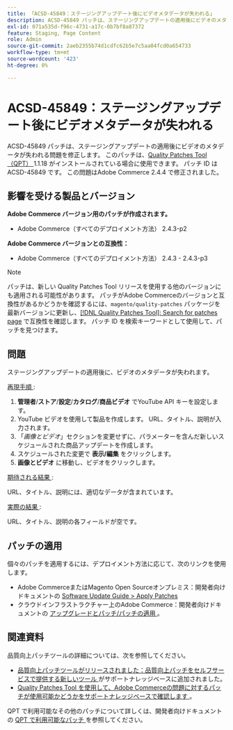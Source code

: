 ```yaml
---
title: 「ACSD-45849：ステージングアップデート後にビデオメタデータが失われる」
description: ACSD-45849 パッチは、ステージングアップデートの適用後にビデオのメタデータが失われる問題を修正します。 このパッチは、[Quality Patches Tool （QPT） ] （/help/announcements/adobe-commerce-announcements/magento-quality-patches-released-new-tool-to-self-serve-quality-patches.md） 1.1.18 がインストールされている場合に利用できます。 パッチ ID は ACSD-45849 です。 この問題はAdobe Commerce 2.4.4 で修正されました。
exl-id: 071a535d-f96c-4731-a17c-0b7bf8a87372
feature: Staging, Page Content
role: Admin
source-git-commit: 2aeb2355b74d1cdfc62b5e7c5aa04fcd0a654733
workflow-type: tm+mt
source-wordcount: '423'
ht-degree: 0%

---
```


# ACSD-45849：ステージングアップデート後にビデオメタデータが失われる

ACSD-45849 パッチは、ステージングアップデートの適用後にビデオのメタデータが失われる問題を修正します。 このパッチは、[Quality Patches Tool （QPT） ](/help/announcements/adobe-commerce-announcements/magento-quality-patches-released-new-tool-to-self-serve-quality-patches.md)1.1.18 がインストールされている場合に使用できます。 パッチ ID は ACSD-45849 です。 この問題はAdobe Commerce 2.4.4 で修正されました。

## 影響を受ける製品とバージョン

**Adobe Commerce バージョン用のパッチが作成されます。**

* Adobe Commerce（すべてのデプロイメント方法） 2.4.3-p2

**Adobe Commerce バージョンとの互換性：**

* Adobe Commerce（すべてのデプロイメント方法） 2.4.3 - 2.4.3-p3

>[!NOTE]
>
>パッチは、新しい Quality Patches Tool リリースを使用する他のバージョンにも適用される可能性があります。 パッチがAdobe Commerceのバージョンと互換性があるかどうかを確認するには、`magento/quality-patches` パッケージを最新バージョンに更新し、[[!DNL Quality Patches Tool]: Search for patches page](https://experienceleague.adobe.com/tools/commerce-quality-patches/index.html?lang=ja) で互換性を確認します。 パッチ ID を検索キーワードとして使用して、パッチを見つけます。

## 問題

ステージングアップデートの適用後に、ビデオのメタデータが失われます。

<u> 再現手順 </u>:

1. **管理者**/**ストア**/**設定**/**カタログ**/**商品ビデオ** でYouTube API キーを設定します。
1. YouTube ビデオを使用して製品を作成します。 URL、タイトル、説明が入力されます。
1. 「*画像とビデオ*」セクションを変更せずに、パラメーターを含んだ新しいスケジュールされた商品アップデートを作成します。
1. スケジュールされた変更で **表示/編集** をクリックします。
1. **画像とビデオ** に移動し、ビデオをクリックします。

<u> 期待される結果 </u>:

URL、タイトル、説明には、適切なデータが含まれています。

<u> 実際の結果 </u>:

URL、タイトル、説明の各フィールドが空です。

## パッチの適用

個々のパッチを適用するには、デプロイメント方法に応じて、次のリンクを使用します。

* Adobe CommerceまたはMagento Open Sourceオンプレミス：開発者向けドキュメントの [Software Update Guide > Apply Patches](https://experienceleague.adobe.com/ja/docs/commerce-operations/tools/quality-patches-tool/usage)
* クラウドインフラストラクチャー上のAdobe Commerce：開発者向けドキュメントの [ アップグレードとパッチ/パッチの適用 ](https://experienceleague.adobe.com/ja/docs/commerce-cloud-service/user-guide/develop/upgrade/apply-patches)。

## 関連資料

品質向上パッチツールの詳細については、次を参照してください。

* [ 品質向上パッチツールがリリースされました：品質向上パッチをセルフサービスで提供する新しいツール ](/help/announcements/adobe-commerce-announcements/magento-quality-patches-released-new-tool-to-self-serve-quality-patches.md) がサポートナレッジベースに追加されました。
* [Quality Patches Tool を使用して、Adobe Commerceの問題に対するパッチが使用可能かどうかをサポートナレッジベースで確認します ](/help/support-tools/patches-available-in-qpt-tool/check-patch-for-magento-issue-with-magento-quality-patches.md)。

QPT で利用可能なその他のパッチについて詳しくは、開発者向けドキュメントの [QPT で利用可能なパッチ ](https://experienceleague.adobe.com/tools/commerce-quality-patches/index.html?lang=ja) を参照してください。
